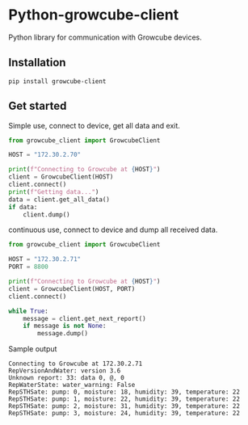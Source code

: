 # Python-growcube-client

Python library for communication with Growcube devices.

## Installation

```
pip install growcube-client
```

## Get started

Simple use, connect to device, get all data and exit.
```python
from growcube_client import GrowcubeClient

HOST = "172.30.2.70"

print(f"Connecting to Growcube at {HOST}")
client = GrowcubeClient(HOST)
client.connect()
print(f"Getting data...")
data = client.get_all_data()
if data:
    client.dump()

```

continuous use, connect to device and dump all received data.

```python
from growcube_client import GrowcubeClient

HOST = "172.30.2.71"
PORT = 8800

print(f"Connecting to Growcube at {HOST}")
client = GrowcubeClient(HOST, PORT)
client.connect()

while True:
    message = client.get_next_report()
    if message is not None:
        message.dump()

```

Sample output
```
Connecting to Growcube at 172.30.2.71
RepVersionAndWater: version 3.6
Unknown report: 33: data 0, @, 0
RepWaterState: water_warning: False
RepSTHSate: pump: 0, moisture: 18, humidity: 39, temperature: 22
RepSTHSate: pump: 1, moisture: 22, humidity: 39, temperature: 22
RepSTHSate: pump: 2, moisture: 31, humidity: 39, temperature: 22
RepSTHSate: pump: 3, moisture: 24, humidity: 39, temperature: 22
```
